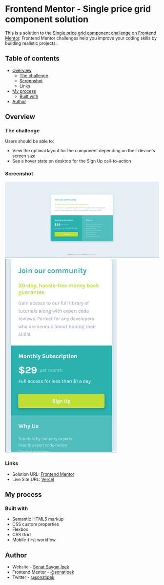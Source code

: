 # Frontend Mentor - Single price grid component solution

This is a solution to the [Single price grid component challenge on Frontend Mentor](https://www.frontendmentor.io/challenges/single-price-grid-component-5ce41129d0ff452fec5abbbc). Frontend Mentor challenges help you improve your coding skills by building realistic projects. 

## Table of contents

- [Overview](#overview)
  - [The challenge](#the-challenge)
  - [Screenshot](#screenshot)
  - [Links](#links)
- [My process](#my-process)
  - [Built with](#built-with)
- [Author](#author)

## Overview

### The challenge

Users should be able to:

- View the optimal layout for the component depending on their device's screen size
- See a hover state on desktop for the Sign Up call-to-action

### Screenshot

![](./desktop.PNG)
![](./phone.PNG)


### Links

- Solution URL: [Frontend Mentor](https://your-solution-url.com)
- Live Site URL: [Vercel](https://single-price-grid-component-indol-kappa.vercel.app/)

## My process

### Built with

- Semantic HTML5 markup
- CSS custom properties
- Flexbox
- CSS Grid
- Mobile-first workflow
## Author

- Website - [Sonat Saygın İpek](https://www.sonatipek.com)
- Frontend Mentor - [@sonatipek](https://www.frontendmentor.io/profile/sonatipek)
- Twitter - [@sonatipek](https://www.twitter.com/sonatipek)
